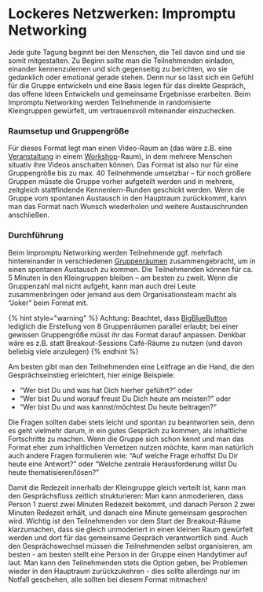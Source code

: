 # Lockeres Netzwerken: Impromptu Networking

Jede gute Tagung beginnt bei den Menschen, die Teil davon sind und sie somit mitgestalten. Zu Beginn sollte man die Teilnehmenden einladen, einander kennenzulernen und sich gegenseitig zu berichten, wo sie gedanklich oder emotional gerade stehen. Denn nur so lässt sich ein Gefühl für die Gruppe entwickeln und eine Basis legen für das direkte Gespräch, das offene Ideen Entwickeln und gemeinsame Ergebnisse erarbeiten. Beim Impromptu Networking werden Teilnehmende in randomisierte Kleingruppen gewürfelt, um vertrauensvoll miteinander einzuchecken. 

### **Raumsetup und Gruppengröße**

Für dieses Format legt man einen Video-Raum an \(das wäre z.B. eine [Veranstaltung](../../funktionalitaeten/veranstaltungen-erstellen.md) in einem [Workshop](../../funktionalitaeten/rooms/#raumtyp)-Raum\), in dem mehrere Menschen situativ ihre Videos anschalten können. Das Format ist also nur für eine Gruppengröße bis zu max. 40 Teilnehmende umsetzbar – für noch größere Gruppen müsste die Gruppe vorher aufgeteilt werden und in mehrere, zeitgleich stattfindende Kennenlern-Runden geschickt werden. Wenn die Gruppe vom spontanen Austausch in den Hauptraum zurückkommt, kann man das Format nach Wunsch wiederholen und weitere Austauschrunden anschließen.  


### **Durchführung**

Beim Impromptu Networking werden Teilnehmende ggf. mehrfach hintereinander in verschiedenen [Gruppenräumen](../../funktionalitaeten/bigbluebutton/breakout-gruppenraeume.md) zusammengebracht, um in einen spontanen Austausch zu kommen. Die Teilnehmenden können für ca. 5 Minuten in den Kleingruppen bleiben – am besten zu zweit. Wenn die Gruppenzahl mal nicht aufgeht, kann man auch drei Leute zusammenbringen oder jemand aus dem Organisationsteam macht als “Joker” beim Format mit. 

{% hint style="warning" %}
Achtung: Beachtet, dass [BigBlueButton](../../funktionalitaeten/bigbluebutton/) lediglich die Erstellung von 8 Gruppenräumen parallel erlaubt; bei einer gewissen Gruppengröße müsst ihr das Format darauf anpassen. Denkbar wäre es z.B. statt Breakout-Sessions Café-Räume zu nutzen \(und davon beliebig viele anzulegen\)
{% endhint %}

Am besten gibt man den Teilnehmenden eine Leitfrage an die Hand, die den Gesprächseinstieg erleichtert, hier einige Beispiele: 

* “Wer bist Du und was hat Dich hierher geführt?” oder 
* “Wer bist Du und worauf freust Du Dich heute am meisten?” oder 
* “Wer bist Du und was kannst/möchtest Du heute beitragen?” 

Die Fragen sollten dabei stets leicht und spontan zu beantworten sein, denn es geht vielmehr darum, in ein gutes Gespräch zu kommen, als inhaltliche Fortschritte zu machen. Wenn die Gruppe sich schon kennt und man das Format eher zum inhaltlichen Vernetzen nutzen möchte, kann man natürlich auch andere Fragen formulieren wie: “Auf welche Frage erhoffst Du Dir heute eine Antwort?” oder “Welche zentrale Herausforderung willst Du heute thematisieren/lösen?”

Damit die Redezeit innerhalb der Kleingruppe gleich verteilt ist, kann man den Gesprächsfluss zeitlich strukturieren: Man kann anmoderieren, dass Person 1 zuerst zwei Minuten Redezeit bekommt, und danach Person 2 zwei Minuten Redezeit erhält, und danach eine Minute gemeinsam gesprochen wird. Wichtig ist den Teilnehmenden vor dem Start der Breakout-Räume klarzumachen, dass sie gleich unmoderiert in einen kleinen Raum gewürfelt werden und dort für das gemeinsame Gespräch verantwortlich sind. Auch den Gesprächswechsel müssen die Teilnehmenden selbst organisieren, am besten - am besten stellt eine Person in der Gruppe einen Handytimer auf laut. Man kann den Teilnehmenden stets die Option geben, bei Problemen wieder in den Hauptraum zurückzukehren - dies sollte allerdings nur im Notfall geschehen, alle sollten bei diesem Format mitmachen!  

